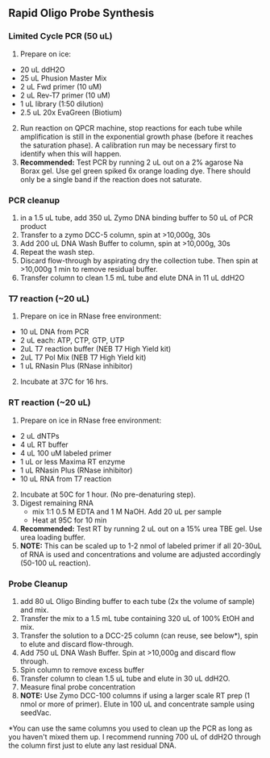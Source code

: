 ## Rapid Oligo Probe Synthesis

### Limited Cycle PCR (50 uL)
1. Prepare on ice:
 * 20 uL ddH2O
 * 25 uL Phusion Master Mix
 * 2 uL Fwd primer (10 uM)
 * 2 uL Rev-T7 primer (10 uM)
 * 1 uL library (1:50 dilution)
 * 2.5 uL 20x EvaGreen (Biotium)
2. Run reaction on QPCR machine, stop reactions for each tube while amplification is still in the exponential growth phase (before it reaches the saturation phase).  A calibration run may be necessary first to identify when this will happen.
3. **Recommended:** Test PCR by running 2 uL out on a 2% agarose Na Borax gel.  Use gel green spiked 6x orange loading dye. There should only be a single band if the reaction does not saturate. 

### PCR cleanup
1. in a 1.5 uL tube, add 350 uL Zymo DNA binding buffer to 50 uL of PCR product
2. Transfer to a zymo DCC-5 column, spin at >10,000g, 30s
3. Add 200 uL DNA Wash Buffer to column, spin at >10,000g, 30s
4. Repeat the wash step.
5. Discard flow-through by aspirating dry the collection tube. Then spin at >10,000g 1 min to remove residual buffer.
6. Transfer column to clean 1.5 mL tube and elute DNA in 11 uL ddH2O

###  T7 reaction (~20 uL)
1. Prepare on ice in RNase free environment:
  * 10 uL DNA from PCR 
  * 2 uL each: ATP, CTP, GTP, UTP
  * 2uL T7 reaction buffer (NEB T7 High Yield kit)
  * 2uL T7 Pol Mix (NEB T7 High Yield kit)
  * 1 uL RNasin Plus (RNase inhibitor)
2. Incubate at 37C for 16 hrs.

### RT reaction (~20 uL)
1. Prepare on ice in RNase free environment:
 * 2 uL dNTPs
 * 4 uL RT buffer
 * 4 uL 100 uM labeled primer 
 * 1 uL or less Maxima RT enzyme
 * 1 uL RNasin Plus (RNase inhibitor)
 * 10 uL RNA from T7 reaction 
2. Incubate at 50C for 1 hour.  (No pre-denaturing step).
3. Digest remaining RNA 
    * mix 1:1 0.5 M EDTA and 1 M NaOH.  Add 20 uL per sample
    * Heat at 95C for 10 min 
4. **Recommended:** Test RT by running 2 uL out on a 15% urea TBE gel.  Use urea loading buffer. 
5. **NOTE:** This can be scaled up to 1-2 nmol of labeled primer if all 20-30uL of RNA is used and concentrations and volume are adjusted accordingly (50-100 uL reaction).  

### Probe Cleanup

1. add 80 uL Oligo Binding buffer to each tube (2x the volume of sample) and mix.
2. Transfer the mix to a 1.5 mL tube containing 320 uL of 100% EtOH and mix.
3. Transfer the solution to a DCC-25 column (can reuse, see below*), spin to elute and discard flow-through.
4. Add 750 uL DNA Wash Buffer.  Spin at >10,000g and discard flow through.
5. Spin column to remove excess buffer
6. Transfer column to clean 1.5 uL tube and elute in 30 uL ddH2O.
7. Measure final probe concentration
8.  **NOTE:** Use Zymo DCC-100 columns if using a larger scale RT prep (1 nmol or more of primer).  Elute in 100 uL and concentrate sample using seedVac.

*You can use the same columns you used to clean up the PCR as long as you haven't mixed them up.  I recommend running 700 uL of ddH2O through the column first just to elute any last residual DNA.